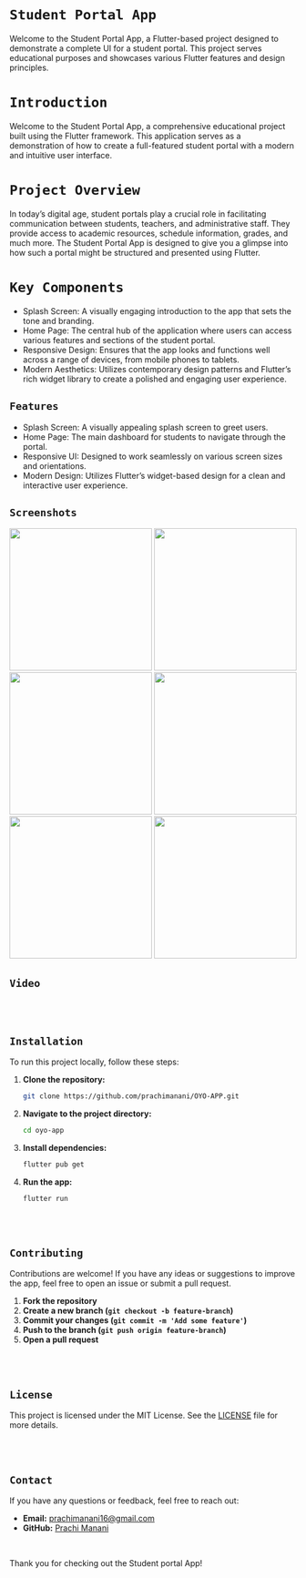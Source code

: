 # `Student Portal App`

Welcome to the Student Portal App, a Flutter-based project designed to demonstrate a complete UI for a student portal. This project serves educational purposes and showcases various Flutter features and design principles.

# `Introduction`
 Welcome to the Student Portal App, a comprehensive educational project built using the Flutter framework. This application serves as a demonstration of how to create a full-featured student portal with a modern and intuitive user interface.

# `Project Overview`
In today’s digital age, student portals play a crucial role in facilitating communication between students, teachers, and administrative staff. They provide access to academic resources, schedule information, grades, and much more. The Student Portal App is designed to give you a glimpse into how such a portal might be structured and presented using Flutter.

# `Key Components`

- Splash Screen: A visually engaging introduction to the app that sets the tone and branding.
- Home Page: The central hub of the application where users can access various features and sections of the student portal.
- Responsive Design: Ensures that the app looks and functions well across a range of devices, from mobile phones to tablets.
- Modern Aesthetics: Utilizes contemporary design patterns and Flutter’s rich widget library to create a polished and engaging user experience.

## `Features`
- Splash Screen: A visually appealing splash screen to greet users.
- Home Page: The main dashboard for students to navigate through the portal.
- Responsive UI: Designed to work seamlessly on various screen sizes and orientations.
- Modern Design: Utilizes Flutter’s widget-based design for a clean and interactive user experience.

## `Screenshots`

 <img src ="https://github.com/user-attachments/assets/9132d1ef-e02d-4005-b10a-c2bcf15de337" width=250px>
 <img src ="https://github.com/user-attachments/assets/334f0cf8-0b46-424f-bad4-7282d5286f9b" width=250px>
 <img src ="https://github.com/user-attachments/assets/4be58c4f-20ea-411f-be05-c14d1fc3e39f" width=250px>
 <img src ="https://github.com/user-attachments/assets/5de1c8b2-3342-4872-ad87-5c3b5a92988a" width=250px>
 <img src ="https://github.com/user-attachments/assets/f8cc42a2-066a-4d92-99ea-70570ed08d36" width=250px>
 <img src ="https://github.com/user-attachments/assets/ce1c5361-48f8-4c4a-aafb-8c2446d750f2" width=250px>
      










## `Video`







<br><br>
## `Installation`
To run this project locally, follow these steps:


1. **Clone the repository:**
    ```sh
    git clone https://github.com/prachimanani/OYO-APP.git
    ```

2. **Navigate to the project directory:**
    ```sh
    cd oyo-app
    ```
3. **Install dependencies:**
    ```sh
    flutter pub get
    ```

4. **Run the app:**
    ```sh
    flutter run
    ```
<br><br>



## `Contributing`
Contributions are welcome! If you have any ideas or suggestions to improve the app, feel free to open an issue or submit a pull request.


1. **Fork the repository**
2. **Create a new branch (`git checkout -b feature-branch`)**
3. **Commit your changes (`git commit -m 'Add some feature'`)**
4. **Push to the branch (`git push origin feature-branch`)**
5. **Open a pull request**

<br><br>

## `License`
This project is licensed under the MIT License. See the [LICENSE](https://github.com/prachimanani01/LICENSE/blob/main/LICENSE) file for more details.

<br><br>

## `Contact`
If you have any questions or feedback, feel free to reach out:

- **Email:** prachimanani16@gmail.com
- **GitHub:** [Prachi Manani](https://github.com/prachimanani01)

<br>

Thank you for checking out the Student portal App!

